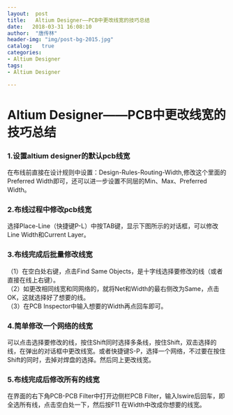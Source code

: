 ```yaml
---
layout:  post
title:   Altium Designer——PCB中更改线宽的技巧总结
date:   2018-03-31 16:08:10
author:  "唐传林"
header-img: "img/post-bg-2015.jpg"
catalog:   true
categories:
- Altium Designer
tags:
- Altium Designer

---
```

#  Altium Designer——PCB中更改线宽的技巧总结

###  1.设置altium designer的默认pcb线宽

在布线前直接在设计规则中设置：Design-Rules-Routing-Width,修改这个里面的Preferred
Width即可，还可以进一步设置不同层的Min、Max、Preferred Width。

###  2.布线过程中修改pcb线宽

选择Place-Line（快捷键P-L）中按TAB键，显示下图所示的对话框，可以修改Line Width和Current Layer。

###  3.布线完成后批量修改线宽

（1）在空白处右键，点击Find Same Objects，是十字线选择要修改的线（或者直接在线上右键）。  
（2）如更改相同线宽和同网络的，就将Net和Width的最右侧改为Same，点击OK，这就选择好了想要的线。  
（3）在PCB Inspector中输入想要的Width再点回车即可。

###  4.简单修改一个网络的线宽

可以点击选择要修改的线，按住Shift同时选择多条线，按住Shift，双击选择的线，在弹出的对话框中更改线宽。或者快捷键S-P，选择一个网络，不过要在按住Shift的同时，去掉对焊盘的选择。然后同上更改线宽。

###  5.布线完成后修改所有的线宽

在界面的右下角PCB-PCB Filter中打开边侧栏PCB Filter，输入Iswire后回车，即全选所有线，点击空白处一下，然后按F11
在Width中改成你想要的线宽。

